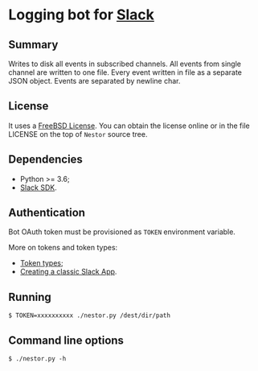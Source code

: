 # Logging bot for [Slack](https://slack.com/)

## Summary

Writes to disk all events in subscribed channels.
All events from single channel are written to one file.
Every event written in file as a separate JSON object.
Events are separated by newline char.

## License

It uses a [FreeBSD License](http://www.freebsd.org/copyright/freebsd-license.html).
You can obtain the license online or in the file LICENSE on the top
of `Nestor` source tree.

## Dependencies

* Python >= 3.6;
* [Slack SDK](https://github.com/slackapi/python-slackclient).

## Authentication

Bot OAuth token must be provisioned as `TOKEN` environment variable.

More on tokens and token types:

* [Token types](https://api.slack.com/authentication/token-types);
* [Creating a classic Slack App](https://api.slack.com/authentication/oauth-v2#classic).

## Running

```
$ TOKEN=xxxxxxxxxx ./nestor.py /dest/dir/path
```

## Command line options

```
$ ./nestor.py -h
```
